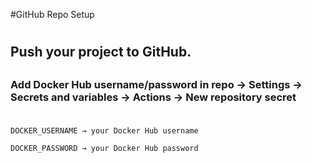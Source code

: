 #GitHub Repo Setup
#
## Push your project to GitHub.
##

### Add Docker Hub username/password in repo → Settings → Secrets and variables → Actions → New repository secret

###

``` 

DOCKER_USERNAME → your Docker Hub username

DOCKER_PASSWORD → your Docker Hub password 

```


